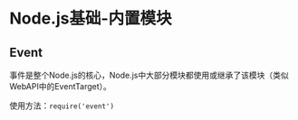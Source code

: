 # Node.js基础-内置模块

## Event

事件是整个Node.js的核心，Node.js中大部分模块都使用或继承了该模块（类似WebAPI中的EventTarget）。

使用方法：`require('event')`



